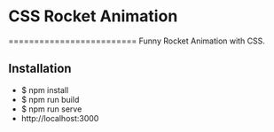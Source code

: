 # CSS Rocket Animation
=========================
Funny Rocket Animation with CSS.

Installation
--------------------

+ $ npm install
+ $ npm run build
+ $ npm run serve
+ http://localhost:3000